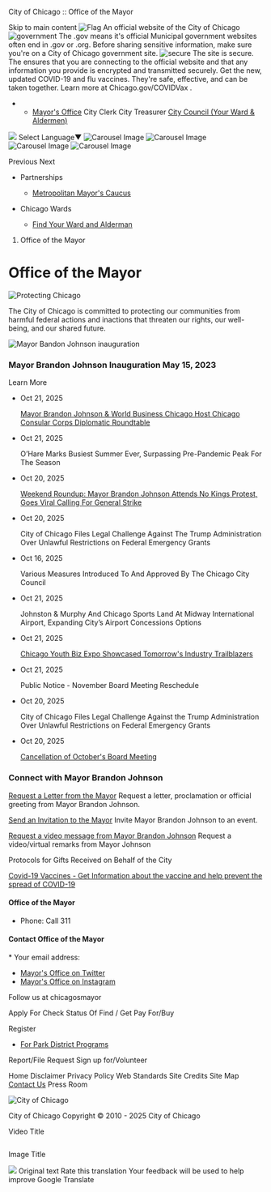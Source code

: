 City of Chicago :: Office of the Mayor


Skip to main content
![Flag](https://www.chicago.gov/content/dam/city/cds/safari-pinned-tab.svg)
An official website of the City of Chicago
![government](https://www.chicago.gov/content/dam/city/cds/icon-dot-gov.svg)
The .gov means it's official
Municipal government websites often end in .gov or .org. Before sharing sensitive information, make sure you're on a City of Chicago government site.
![secure](https://www.chicago.gov/content/dam/city/cds/icon-https.svg)
The site is secure.
The
ensures that you are connecting to the official website and that any information you provide is encrypted and transmitted securely.
Get the new, updated COVID-19 and flu vaccines. They're safe, effective, and can be taken together. Learn more at
Chicago.gov/COVIDVax
.

* + [Mayor's Office](https://www.chicago.gov/city/en/depts/mayor.html)
    City Clerk
    City Treasurer
    [City Council (Your Ward & Aldermen)](https://www.chicago.gov/city/en/about/council.html)

![](https://www.google.com/images/cleardot.gif)
Select Language​▼
![Carousel Image](https://www.chicago.gov/content/dam/city/homepage/HomepageBanners/2018/2018May.jpg)
![Carousel Image](https://www.chicago.gov/content/dam/city/homepage/HomepageBanners/2018/2018Spring.jpg)
![Carousel Image](https://www.chicago.gov/content/dam/city/homepage/HomepageBanners/2018/FallBanner.2018.png)
![Carousel Image](https://www.chicago.gov/content/dam/city/homepage/HomepageBanners/2018/WinterBanner.2018.png)

Previous
Next

* Partnerships

  + [Metropolitan Mayor's Caucus](http://www.mayorscaucus.org/ "Metropolitan Mayor's Caucus")
* Chicago Wards

  + [Find Your Ward and Alderman](https://www.chicago.gov/city/en/depts/mayor/iframe/lookup_ward_and_alderman.html "Find Your Ward and Alderman")

1. Office of the Mayor

Office of the Mayor
===================

![Protecting Chicago](https://www.chicago.gov/content/dam/city/depts/mayor/ProtectingChicago/Protecting%20Chicago%20200x200.png)

The City of Chicago is committed to protecting our communities from harmful federal actions and inactions that threaten our rights, our well-being, and our shared future.

![Mayor Bandon Johnson inauguration](https://www.chicago.gov/content/dam/city/depts/mayor/MayorBrandonJohnson/MBJ_UIC_20230515_1.jpg)

### Mayor Brandon Johnson Inauguration May 15, 2023

Learn More

* Oct 21, 2025

  [Mayor Brandon Johnson & World Business Chicago Host Chicago Consular Corps Diplomatic Roundtable](https://www.chicago.gov/content/city/en/depts/mayor/press_room/press_releases/2025/october/consular-corps-diplomatic-roundtable.html)
* Oct 21, 2025

  O’Hare Marks Busiest Summer Ever, Surpassing Pre-Pandemic Peak For The Season
* Oct 20, 2025

  [Weekend Roundup: Mayor Brandon Johnson Attends No Kings Protest, Goes Viral Calling For General Strike](https://www.chicago.gov/content/city/en/depts/mayor/press_room/press_releases/2025/october/weekend-roundup-no-kings.html)
* Oct 20, 2025

  City of Chicago Files Legal Challenge Against The Trump Administration Over Unlawful Restrictions on Federal Emergency Grants
* Oct 16, 2025

  Various Measures Introduced To And Approved By The Chicago City Council

* Oct 21, 2025

  Johnston & Murphy And Chicago Sports Land At Midway International Airport, Expanding City’s Airport Concessions Options
* Oct 21, 2025

  [Chicago Youth Biz Expo Showcased Tomorrow's Industry Trailblazers](https://www.chicago.gov/content/city/en/depts/bacp/provdrs/business_support_tools/news/2025/october/chicagoyouthbizexpo.html)
* Oct 21, 2025

  Public Notice - November Board Meeting Reschedule
* Oct 20, 2025

  City of Chicago Files Legal Challenge Against the Trump Administration Over Unlawful Restrictions on Federal Emergency Grants
* Oct 20, 2025

  [Cancellation of October's Board Meeting](https://www.chicago.gov/content/city/en/depts/ethics/provdrs/reg/news/2025/october/cancellation-of-october-s-board-meeting.html)

### Connect with Mayor Brandon Johnson

[Request a Letter from the Mayor](https://webapps1.cityofchicago.org/eforms/org/cityofchicago/moletterrequest/index.jsp)
Request a letter, proclamation or official greeting from Mayor Brandon Johnson.

[Send an Invitation to the Mayor](https://www.cityofchicago.org/city/en/depts/mayor/provdrs/special_prog/svcs/invitation_for_themayor.html)
Invite Mayor Brandon Johnson to an event.

[Request a video message from Mayor Brandon Johnson](https://webapps1.chicago.gov/eforms/videorecorder)
Request a video/virtual remarks from Mayor Johnson

Protocols for Gifts Received on Behalf of the City

[Covid-19 Vaccines - Get Information about the vaccine and help prevent the spread of COVID-19](https://www.chicago.gov/content/city/en/depts/cdph/supp_info/infectious/respiratory-illness/covid-19-home.html "Covid-19 Vaccines")

#### Office of the Mayor

* Phone:
  Call 311

#### Contact Office of the Mayor

\* Your email address:

* [Mayor's Office on Twitter](https://twitter.com/chicagosmayor)
* [Mayor's Office on Instagram](https://www.instagram.com/chicagosmayor/)

Follow us at chicagosmayor

Apply For
Check Status Of
Find / Get
Pay For/Buy

Register

* [For Park District Programs](https://www.chicago.gov/content/city/en/depts/other/provdrs/cpd/svcs/register_for_parkdistrictprogramsonline.html "For Park District Programs")

Report/File
Request
Sign up for/Volunteer


Home
Disclaimer
Privacy Policy
Web Standards
Site Credits
Site Map
[Contact Us](https://www.chicago.gov/city/en/general/contact.html)
Press Room

![City of Chicago](https://www.chicago.gov/content/dam/city/cds/city_seal_clr.png)

City of Chicago
Copyright © 2010 - 2025 City of Chicago





Video Title

![]()

Image Title


![](https://fonts.gstatic.com/s/i/productlogos/translate/v14/24px.svg)
Original text
Rate this translation
Your feedback will be used to help improve Google Translate